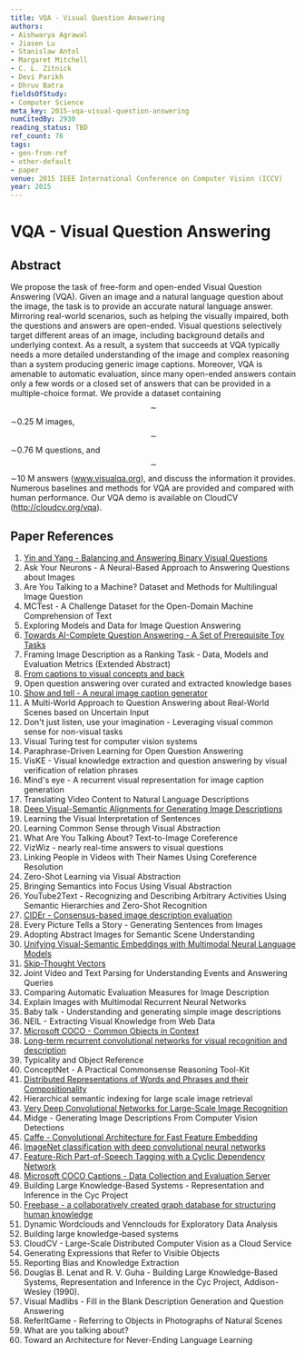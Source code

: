 ```yaml
---
title: VQA - Visual Question Answering
authors:
- Aishwarya Agrawal
- Jiasen Lu
- Stanislaw Antol
- Margaret Mitchell
- C. L. Zitnick
- Devi Parikh
- Dhruv Batra
fieldsOfStudy:
- Computer Science
meta_key: 2015-vqa-visual-question-answering
numCitedBy: 2930
reading_status: TBD
ref_count: 76
tags:
- gen-from-ref
- other-default
- paper
venue: 2015 IEEE International Conference on Computer Vision (ICCV)
year: 2015
---
```


# VQA - Visual Question Answering

## Abstract

We propose the task of free-form and open-ended Visual Question Answering (VQA). Given an image and a natural language question about the image, the task is to provide an accurate natural language answer. Mirroring real-world scenarios, such as helping the visually impaired, both the questions and answers are open-ended. Visual questions selectively target different areas of an image, including background details and underlying context. As a result, a system that succeeds at VQA typically needs a more detailed understanding of the image and complex reasoning than a system producing generic image captions. Moreover, VQA is amenable to automatic evaluation, since many open-ended answers contain only a few words or a closed set of answers that can be provided in a multiple-choice format. We provide a dataset containing $$\sim $$∼0.25 M images, $$\sim $$∼0.76 M questions, and $$\sim $$∼10 M answers (www.visualqa.org), and discuss the information it provides. Numerous baselines and methods for VQA are provided and compared with human performance. Our VQA demo is available on CloudCV (http://cloudcv.org/vqa).

## Paper References

1. [Yin and Yang - Balancing and Answering Binary Visual Questions](2016-yin-and-yang-balancing-and-answering-binary-visual-questions)
2. Ask Your Neurons - A Neural-Based Approach to Answering Questions about Images
3. Are You Talking to a Machine? Dataset and Methods for Multilingual Image Question
4. MCTest - A Challenge Dataset for the Open-Domain Machine Comprehension of Text
5. Exploring Models and Data for Image Question Answering
6. [Towards AI-Complete Question Answering - A Set of Prerequisite Toy Tasks](2016-towards-ai-complete-question-answering-a-set-of-prerequisite-toy-tasks)
7. Framing Image Description as a Ranking Task - Data, Models and Evaluation Metrics (Extended Abstract)
8. [From captions to visual concepts and back](2015-from-captions-to-visual-concepts-and-back)
9. Open question answering over curated and extracted knowledge bases
10. [Show and tell - A neural image caption generator](2015-show-and-tell-a-neural-image-caption-generator)
11. A Multi-World Approach to Question Answering about Real-World Scenes based on Uncertain Input
12. Don't just listen, use your imagination - Leveraging visual common sense for non-visual tasks
13. Visual Turing test for computer vision systems
14. Paraphrase-Driven Learning for Open Question Answering
15. VisKE - Visual knowledge extraction and question answering by visual verification of relation phrases
16. Mind's eye - A recurrent visual representation for image caption generation
17. Translating Video Content to Natural Language Descriptions
18. [Deep Visual-Semantic Alignments for Generating Image Descriptions](2017-deep-visual-semantic-alignments-for-generating-image-descriptions)
19. Learning the Visual Interpretation of Sentences
20. Learning Common Sense through Visual Abstraction
21. What Are You Talking About? Text-to-Image Coreference
22. VizWiz - nearly real-time answers to visual questions
23. Linking People in Videos with Their Names Using Coreference Resolution
24. Zero-Shot Learning via Visual Abstraction
25. Bringing Semantics into Focus Using Visual Abstraction
26. YouTube2Text - Recognizing and Describing Arbitrary Activities Using Semantic Hierarchies and Zero-Shot Recognition
27. [CIDEr - Consensus-based image description evaluation](2015-cider-consensus-based-image-description-evaluation)
28. Every Picture Tells a Story - Generating Sentences from Images
29. Adopting Abstract Images for Semantic Scene Understanding
30. [Unifying Visual-Semantic Embeddings with Multimodal Neural Language Models](2014-unifying-visual-semantic-embeddings-with-multimodal-neural-language-models)
31. [Skip-Thought Vectors](2015-skip-thought-vectors)
32. Joint Video and Text Parsing for Understanding Events and Answering Queries
33. Comparing Automatic Evaluation Measures for Image Description
34. Explain Images with Multimodal Recurrent Neural Networks
35. Baby talk - Understanding and generating simple image descriptions
36. NEIL - Extracting Visual Knowledge from Web Data
37. [Microsoft COCO - Common Objects in Context](2014-microsoft-coco-common-objects-in-context)
38. [Long-term recurrent convolutional networks for visual recognition and description](2015-long-term-recurrent-convolutional-networks-for-visual-recognition-and-description)
39. Typicality and Object Reference
40. ConceptNet - A Practical Commonsense Reasoning Tool-Kit
41. [Distributed Representations of Words and Phrases and their Compositionality](2013-distributed-representations-of-words-and-phrases-and-their-compositionality)
42. Hierarchical semantic indexing for large scale image retrieval
43. [Very Deep Convolutional Networks for Large-Scale Image Recognition](2015-very-deep-convolutional-networks-for-large-scale-image-recognition)
44. Midge - Generating Image Descriptions From Computer Vision Detections
45. [Caffe - Convolutional Architecture for Fast Feature Embedding](2014-caffe-convolutional-architecture-for-fast-feature-embedding)
46. [ImageNet classification with deep convolutional neural networks](2012-alexnet.md)
47. [Feature-Rich Part-of-Speech Tagging with a Cyclic Dependency Network](2003-feature-rich-part-of-speech-tagging-with-a-cyclic-dependency-network)
48. [Microsoft COCO Captions - Data Collection and Evaluation Server](2015-microsoft-coco-captions-data-collection-and-evaluation-server)
49. Building Large Knowledge-Based Systems - Representation and Inference in the Cyc Project
50. [Freebase - a collaboratively created graph database for structuring human knowledge](2008-freebase-a-collaboratively-created-graph-database-for-structuring-human-knowledge)
51. Dynamic Wordclouds and Vennclouds for Exploratory Data Analysis
52. Building large knowledge-based systems
53. CloudCV - Large-Scale Distributed Computer Vision as a Cloud Service
54. Generating Expressions that Refer to Visible Objects
55. Reporting Bias and Knowledge Extraction
56. Douglas B. Lenat and R. V. Guha - Building Large Knowledge-Based Systems, Representation and Inference in the Cyc Project, Addison-Wesley (1990).
57. Visual Madlibs - Fill in the Blank Description Generation and Question Answering
58. ReferItGame - Referring to Objects in Photographs of Natural Scenes
59. What are you talking about?
60. Toward an Architecture for Never-Ending Language Learning

